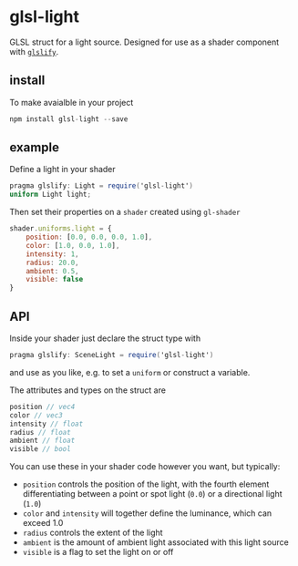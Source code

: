 # glsl-light

GLSL struct for a light source. Designed for use as a shader component with [`glslify`](https://github.com/stackgl/glslify).

## install

To make avaialble in your project

```javascript
npm install glsl-light --save
```

## example

Define a light in your shader

```glsl
pragma glslify: Light = require('glsl-light')
uniform Light light;
```

Then set their properties on a `shader` created using `gl-shader`

```javascript
shader.uniforms.light = {
	position: [0.0, 0.0, 0.0, 1.0],
	color: [1.0, 0.0, 1.0],
	intensity: 1,
	radius: 20.0,
	ambient: 0.5,
	visible: false
}
```

## API

Inside your shader just declare the struct type with

```glsl
pragma glslify: SceneLight = require('glsl-light')
```

and use as you like, e.g. to set a `uniform` or construct a variable.

The attributes and types on the struct are

```javascript
position // vec4
color // vec3
intensity // float
radius // float
ambient // float
visible // bool
```

You can use these in your shader code however you want, but typically:
- `position` controls the position of the light, with the fourth element differentiating between a point or spot light (`0.0`) or a directional light (`1.0`) 
- `color` and `intensity` will together define the luminance, which can exceed 1.0
- `radius` controls the extent of the light
- `ambient` is the amount of ambient light associated with this light source
- `visible` is a flag to set the light on or off
